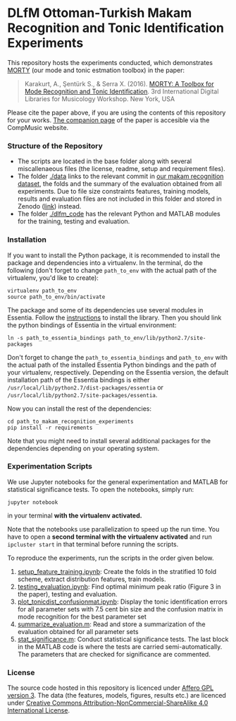 # DLfM Ottoman-Turkish Makam Recognition and Tonic Identification Experiments

This repository hosts the experiments conducted, which demonstrates [MORTY](https://github.com/altugkarakurt/morty) (our mode and tonic estmation toolbox) in the paper:

> Karakurt, A., Şentürk S., & Serra X. (2016).  [MORTY: A Toolbox for Mode Recognition and Tonic Identification](http://mtg.upf.edu/node/3538). 3rd International Digital Libraries for Musicology Workshop. New York, USA

Please cite the paper above, if you are using the contents of this repository for your works. [The companion page](http://compmusic.upf.edu/node/319) of the paper is accesible via the CompMusic website.

### Structure of the Repository
- The scripts are located in the base folder along with several miscallenaeous files (the license, readme, setup and requirement files).
- The folder [./data](https://github.com/sertansenturk/makam_recognition_experiments/tree/master/data) links to the relevant commit in [our makam recognition dataset](https://github.com/MTG/otmm_makam_recognition_dataset/releases/tag/dlfm2016), the folds and the summary of the evaluation obtained from all experiments. Due to file size constraints features, training models, results and evaluation files are not included in this folder and stored in Zenodo ([link](https://zenodo.org/record/57999)) instead.
- The folder [./dlfm_code](https://github.com/sertansenturk/makam_recognition_experiments/tree/master/dlfm_code) has the relevant Python and MATLAB modules for the training, testing and evaluation.

### Installation

If you want to install the Python package, it is recommended to install the package and dependencies into a virtualenv. In the terminal, do the following (don't forget to change `path_to_env` with the actual path of the virtualenv, you'd like to create):

    virtualenv path_to_env
    source path_to_env/bin/activate

The package and some of its dependencies use several modules in Essentia. Follow the [instructions](essentia.upf.edu/documentation/installing.html) to install the library. Then you should link the python bindings of Essentia in the virtual environment:

    ln -s path_to_essentia_bindings path_to_env/lib/python2.7/site-packages
    
Don't forget to change the `path_to_essentia_bindings` and `path_to_env` with the actual path of the installed Essentia Python bindings and the path of your virtualenv, respectively. Depending on the Essentia version, the default installation path of the Essentia bindings is either `/usr/local/lib/python2.7/dist-packages/essentia` or `/usr/local/lib/python2.7/site-packages/essentia`.

Now you can install the rest of the dependencies:

    cd path_to_makam_recognition_experiments
    pip install -r requirements

Note that you might need to install several additional packages for the dependencies depending on your operating system. 
    
### Experimentation Scripts

We use Jupyter notebooks for the general experimentation and MATLAB for statistical significance tests. To open the notebooks, simply run:

    jupyter notebook

in your terminal __with the virtualenv activated.__

Note that the notebooks use parallelization to speed up the run time. You have to open a __second terminal with the virtualenv activated__ and run `ipcluster start` in that terminal before running the scripts.

To reproduce the experiments, run the scripts in the order given below. 

1. [setup_feature_training.ipynb](https://github.com/sertansenturk/makam_recognition_experiments/blob/master/setup_feature_training.ipynb): Create the folds in the stratified 10 fold scheme, extract distribution features, train models. 
2. [testing_evaluation.ipynb](https://github.com/sertansenturk/makam_recognition_experiments/blob/master/testing_evaluation.ipynb): Find optimal minimum peak ratio (Figure 3 in the paper), testing and evaluation.
3. [plot_tonicdist_confusionmat.ipynb](https://github.com/sertansenturk/makam_recognition_experiments/blob/master/plot_tonicdist_confusionmat.ipynb): Display the tonic identification errors for all parameter sets with 7.5 cent bin size and the confusion matrix in mode recognition for the best parameter set
4. [summarize_evaluation.m](https://github.com/sertansenturk/makam_recognition_experiments/blob/master/summarize_evaluation.m): Read and store a summarization of the evaluation obtained for all parameter sets
5. [stat_significance.m](https://github.com/sertansenturk/makam_recognition_experiments/blob/master/stat_significance.m): Conduct statistical significance tests. The last block in the MATLAB code is where the tests are carried semi-automatically. The parameters that are checked for significance are commented.

### License

The source code hosted in this repository is licenced under [Affero GPL version 3](https://www.gnu.org/licenses/agpl-3.0.en.html). The data (the features, models,  figures, results etc.) are licenced under [Creative Commons Attribution-NonCommercial-ShareAlike 4.0 International License](http://creativecommons.org/licenses/by-nc-sa/4.0/).
